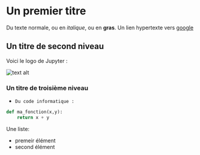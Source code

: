 # Un premier titre
Du texte normale, ou en *italique*, ou en **gras**.
Un lien hypertexte vers [google](https://www.google.com)
## Un titre de second niveau
Voici le logo de Jupyter :                                              

![text alt](https://upload.wikimedia.org/wikipedia/commons/thumb/3/38/Jupyter_logo.svg/44px-Jupyter_logo.svg.png)
### Un titre de troisième niveau
-  `Du code informatique :`
~~~~ python
def ma_fonction(x,y):
    return x + y 
~~~~
Une liste:
-  premeir élément
-  second élément

 
